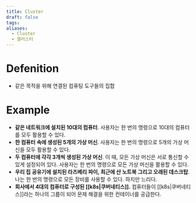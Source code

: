 ```yaml
---
title: Cluster
draft: false
tags:
aliases:
  - Cluster
  - 클러스터
---
```

# Defenition
- 같은 목적을 위해 연결된 컴퓨팅 도구들의 집합


# Example
- **같은 네트워크에 설치된 10대의 컴퓨터**. 사용자는 한 번의 명령으로 10대의 컴퓨터를 모두 활용할 수 있다.
- **한 컴퓨터 속에 생성된 5개의 가상 머신**. 사용자는 한 번의 명령으로 5개의 가상 머신을 모두 활용할 수 있다.
- **두 컴퓨터에 각각 3개씩 생성된 가상 머신**. 이 때, 모든 가상 머신은 서로 통신할 수 있게 설정되어 있다. 사용자는 한 번의 명령으로 모든 가상 머신을 활용할 수 있다.
- **우리 집 공유기에 설치된 라즈베리 파이, 최근에 산 노트북 그리고 오래된 데스크탑**. 나는 한 번의 명령으로 모든 장비를 사용할 수 있다. 하지만 느리다.
- **회사에서 4대의 컴퓨터로 구성된 [[k8s|쿠버네티스]].** 컴퓨터들이 [[k8s|쿠버네티스]]라는 하나의 그룹이 되어 문제 해결을 위한 컨테이너를 공급한다.
